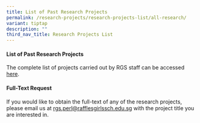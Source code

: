 ```yaml
---
title: List of Past Research Projects
permalink: /research-projects/research-projects-list/all-research/
variant: tiptap
description: ""
third_nav_title: Research Projects List
---
```

<h4>List of Past Research Projects</h4>
<p>The complete list of projects carried out by RGS staff can be accessed
<a href="https://docs.google.com/spreadsheets/d/1rxC6OabVpDl4D6Oc9iRjmelrELn1wy6WC1QzeGot0uE/edit#gid=0&amp;fvid=815033537" rel="noopener noreferrer nofollow" target="_blank">here</a>.</p>
<p></p>
<h4>Full-Text Request</h4>
<p>If you would like to obtain the full-text of any of the research projects,
please email us at <a href="mailto:rgs.perl@rafflesgirlssch.edu.sg" rel="noopener noreferrer nofollow" target="_blank">rgs.perl@rafflesgirlssch.edu.s<u>g</u></a> with
the project title you are interested in.</p>
<p></p>